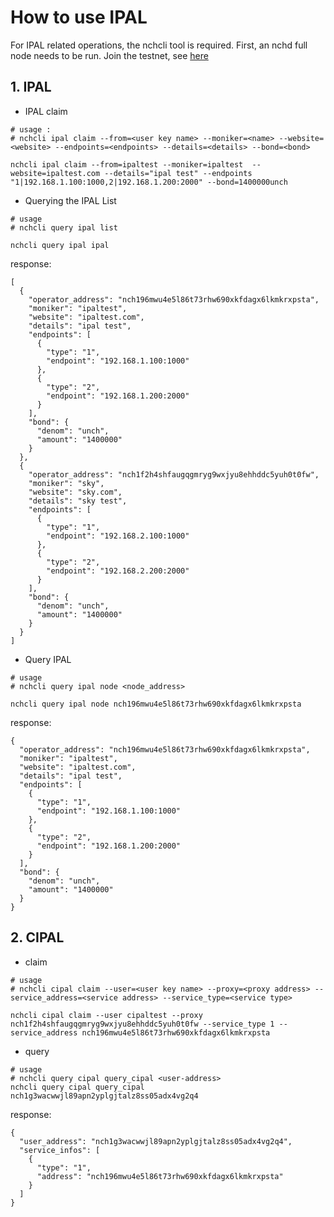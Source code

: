 # How to use IPAL

For IPAL related operations, the nchcli tool is required. 
First, an nchd full node needs to be run. Join the testnet, see [here](../get-started/how-to-join-testnet.md)

## 1. IPAL

* IPAL claim

```shell
# usage :
# nchcli ipal claim --from=<user key name> --moniker=<name> --website=<website> --endpoints=<endpoints> --details=<details> --bond=<bond>

nchcli ipal claim --from=ipaltest --moniker=ipaltest  --website=ipaltest.com --details="ipal test" --endpoints "1|192.168.1.100:1000,2|192.168.1.200:2000" --bond=1400000unch
```

* Querying the IPAL List

```shell
# usage
# nchcli query ipal list

nchcli query ipal ipal
```

response:

```shell
[
  {
    "operator_address": "nch196mwu4e5l86t73rhw690xkfdagx6lkmkrxpsta",
    "moniker": "ipaltest",
    "website": "ipaltest.com",
    "details": "ipal test",
    "endpoints": [
      {
        "type": "1",
        "endpoint": "192.168.1.100:1000"
      },
      {
        "type": "2",
        "endpoint": "192.168.1.200:2000"
      }
    ],
    "bond": {
      "denom": "unch",
      "amount": "1400000"
    }
  },
  {
    "operator_address": "nch1f2h4shfaugqgmryg9wxjyu8ehhddc5yuh0t0fw",
    "moniker": "sky",
    "website": "sky.com",
    "details": "sky test",
    "endpoints": [
      {
        "type": "1",
        "endpoint": "192.168.2.100:1000"
      },
      {
        "type": "2",
        "endpoint": "192.168.2.200:2000"
      }
    ],
    "bond": {
      "denom": "unch",
      "amount": "1400000"
    }
  }
]

```

* Query IPAL

```shell
# usage
# nchcli query ipal node <node_address>

nchcli query ipal node nch196mwu4e5l86t73rhw690xkfdagx6lkmkrxpsta
```

response:

```shell
{
  "operator_address": "nch196mwu4e5l86t73rhw690xkfdagx6lkmkrxpsta",
  "moniker": "ipaltest",
  "website": "ipaltest.com",
  "details": "ipal test",
  "endpoints": [
    {
      "type": "1",
      "endpoint": "192.168.1.100:1000"
    },
    {
      "type": "2",
      "endpoint": "192.168.1.200:2000"
    }
  ],
  "bond": {
    "denom": "unch",
    "amount": "1400000"
  }
}

```

## 2. CIPAL

* claim

```shell
# usage
# nchcli cipal claim --user=<user key name> --proxy=<proxy address> --service_address=<service address> --service_type=<service type>

nchcli cipal claim --user cipaltest --proxy nch1f2h4shfaugqgmryg9wxjyu8ehhddc5yuh0t0fw --service_type 1 --service_address nch196mwu4e5l86t73rhw690xkfdagx6lkmkrxpsta
```

* query

```shell
# usage
# nchcli query cipal query_cipal <user-address>
nchcli query cipal query_cipal nch1g3wacwwjl89apn2yplgjtalz8ss05adx4vg2q4
```

response:

```shell
{
  "user_address": "nch1g3wacwwjl89apn2yplgjtalz8ss05adx4vg2q4",
  "service_infos": [
    {
      "type": "1",
      "address": "nch196mwu4e5l86t73rhw690xkfdagx6lkmkrxpsta"
    }
  ]
}
```
